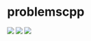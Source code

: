 # problemscpp

![](https://img.shields.io/github/license/tategotoazarasi/problemscpp)
![](https://img.shields.io/github/languages/code-size/tategotoazarasi/problemscpp)
![](https://img.shields.io/github/commit-activity/w/tategotoazarasi/problemscpp/main)
